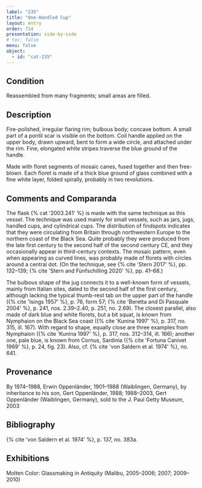 ```yaml
---
label: "235"
title: "One-Handled Cup"
layout: entry
order: 714
presentation: side-by-side
# toc: false
menu: false
object:
  - id: "cat-235"
---
```


## Condition

Reassembled from many fragments; small areas are filled.

## Description

Fire-polished, irregular flaring rim; bulbous body; concave bottom. A small part of a pontil scar is visible on the bottom. Coil handle applied on the upper body, drawn upward, bent to form a wide circle, and attached under the rim. Fine, elongated white stripes traverse the blue ground of the handle.

Made with floret segments of mosaic canes, fused together and then free-blown. Each floret is made of a thick blue ground of glass combined with a fine white layer, folded spirally, probably in two revolutions.

## Comments and Comparanda

 The flask {% cat '2003.241' %} is made with the same technique as this vessel. The technique was used mainly for small vessels, such as jars, jugs, handled cups, and cylindrical cups. The distribution of findspots indicates that they were circulating from Britain through northwestern Europe to the northern coast of the Black Sea. Quite probably they were produced from the late first century to the second half of the second century CE, and they occasionally appear in third-century contexts. The mosaic pattern, even when appearing as curved lines, was probably made of florets with circles around a central dot. (On the technique, see {% cite 'Stern 2017' %}, pp. 132–139; {% cite 'Stern and Fünfschilling 2020' %}, pp. 41–68.)

The bulbous shape of the jug connects it to a well-known form of vessels, mainly from Italian sites, dated to the second half of the first century, although lacking the typical thumb-rest tab on the upper part of the handle ({% cite 'Isings 1957' %}, p. 76, form 57; {% cite 'Beretta and Di Pasquale 2004' %}, p. 241, nos. 2.39–2.40, p. 251, no. 2.69). The closest parallel, also made of dark blue and white florets, but a bit squat, is known from Nymphaion on the Black Sea coast ({% cite 'Kunina 1997' %}, p. 317, no. 315, ill. 167). With regard to shape, equally close are three examples from Nymphaion ({% cite 'Kunina 1997' %}, p. 317, nos. 312–314, ill. 166); another one, pale blue, is known from Cornus, Sardinia ({% cite 'Fortuna Canivet 1969' %}, p. 24, fig. 23). Also, cf. {% cite 'von Saldern et al. 1974' %}, no. 641.

## Provenance

By 1974–1988, Erwin Oppenländer, 1901–1988 (Waiblingen, Germany), by inheritance to his son, Gert Oppenländer, 1988; 1988–2003, Gert Oppenländer (Waiblingen, Germany), sold to the J. Paul Getty Museum, 2003

## Bibliography

{% cite 'von Saldern et al. 1974' %}, p. 137, no. 383a.

## Exhibitions

Molten Color: Glassmaking in Antiquity (Malibu, 2005–2006; 2007; 2009–2010)